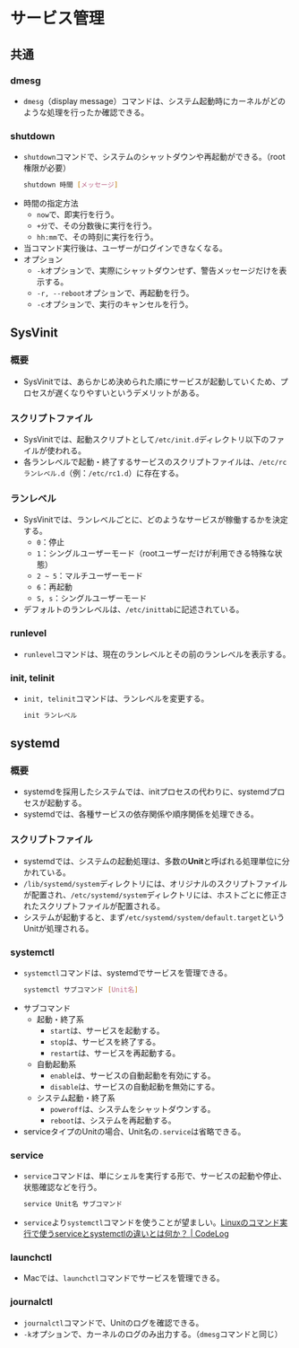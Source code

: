 ﻿# サービス管理
## 共通
### dmesg
- `dmesg`（display message）コマンドは、システム起動時にカーネルがどのような処理を行ったか確認できる。

### shutdown
- `shutdown`コマンドで、システムのシャットダウンや再起動ができる。（root権限が必要）
  ```bash
  shutdown 時間 [メッセージ]
  ```
- 時間の指定方法
  - `now`で、即実行を行う。
  - `+分`で、その分数後に実行を行う。
  - `hh:mm`で、その時刻に実行を行う。
- 当コマンド実行後は、ユーザーがログインできなくなる。
- オプション
  - `-k`オプションで、実際にシャットダウンせず、警告メッセージだけを表示する。
  - `-r, --reboot`オプションで、再起動を行う。
  - `-c`オプションで、実行のキャンセルを行う。

## SysVinit
### 概要
- SysVinitでは、あらかじめ決められた順にサービスが起動していくため、プロセスが遅くなりやすいというデメリットがある。

### スクリプトファイル
- SysVinitでは、起動スクリプトとして`/etc/init.d`ディレクトリ以下のファイルが使われる。
- 各ランレベルで起動・終了するサービスのスクリプトファイルは、`/etc/rcランレベル.d`（例：`/etc/rc1.d`）に存在する。

### ランレベル
- SysVinitでは、ランレベルごとに、どのようなサービスが稼働するかを決定する。
  - `0`：停止
  - `1`：シングルユーザーモード（rootユーザーだけが利用できる特殊な状態）
  - `2 ~ 5`：マルチユーザーモード
  - `6`：再起動
  - `S, s`：シングルユーザーモード
- デフォルトのランレベルは、`/etc/inittab`に記述されている。

### runlevel
- `runlevel`コマンドは、現在のランレベルとその前のランレベルを表示する。

### init, telinit
- `init, telinit`コマンドは、ランレベルを変更する。
  ```bash
  init ランレベル
  ```

## systemd
### 概要
- systemdを採用したシステムでは、initプロセスの代わりに、systemdプロセスが起動する。
- systemdでは、各種サービスの依存関係や順序関係を処理できる。

### スクリプトファイル
- systemdでは、システムの起動処理は、多数の**Unit**と呼ばれる処理単位に分かれている。
- `/lib/systemd/system`ディレクトリには、オリジナルのスクリプトファイルが配置され、`/etc/systemd/system`ディレクトリには、ホストごとに修正されたスクリプトファイルが配置される。
- システムが起動すると、まず`/etc/systemd/system/default.target`というUnitが処理される。

### systemctl
- `systemctl`コマンドは、systemdでサービスを管理できる。
  ```bash
  systemctl サブコマンド [Unit名]
  ```
- サブコマンド
  - 起動・終了系
    - `start`は、サービスを起動する。
    - `stop`は、サービスを終了する。
    - `restart`は、サービスを再起動する。
  - 自動起動系
    - `enable`は、サービスの自動起動を有効にする。
    - `disable`は、サービスの自動起動を無効にする。
  - システム起動・終了系
    - `poweroff`は、システムをシャットダウンする。
    - `reboot`は、システムを再起動する。
- serviceタイプのUnitの場合、Unit名の`.service`は省略できる。

### service
- `service`コマンドは、単にシェルを実行する形で、サービスの起動や停止、状態確認などを行う。
  ```bash
  service Unit名 サブコマンド
  ```
- `service`より`systemctl`コマンドを使うことが望ましい。[Linuxのコマンド実行で使うserviceとsystemctlの違いとは何か？ | CodeLog](https://www.toumasu-program.net/qfr8l41pigu2v05ztwbc)

### launchctl
- Macでは、`launchctl`コマンドでサービスを管理できる。

### journalctl
- `journalctl`コマンドで、Unitのログを確認できる。
- `-k`オプションで、カーネルのログのみ出力する。（`dmesg`コマンドと同じ）
